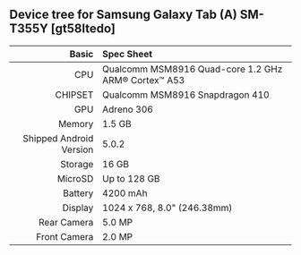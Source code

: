 ## Device tree for Samsung Galaxy Tab (A) SM-T355Y [gt58ltedo]

Basic   | Spec Sheet
-------:|:-------------------------
CPU     | Qualcomm MSM8916 Quad-core 1.2 GHz ARM® Cortex™ A53
CHIPSET | Qualcomm MSM8916 Snapdragon 410
GPU     | Adreno 306
Memory  | 1.5 GB
Shipped Android Version | 5.0.2
Storage | 16 GB
MicroSD | Up to 128 GB
Battery | 4200 mAh
Display | 1024 x 768, 8.0" (246.38mm)
Rear Camera  | 5.0 MP
Front Camera | 2.0 MP

